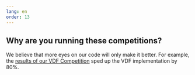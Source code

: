 ```yaml
---
lang: en
order: 13
---
```


Why are you running these competitions?
-----------------------

We believe that more eyes on our code will only make it better. For example, the [results of our VDF Competition](https://www.chia.net/2019/01/17/chia-vdf-competition-round-1-results-and-announcements.en.html) sped up the VDF implementation by 80%.
